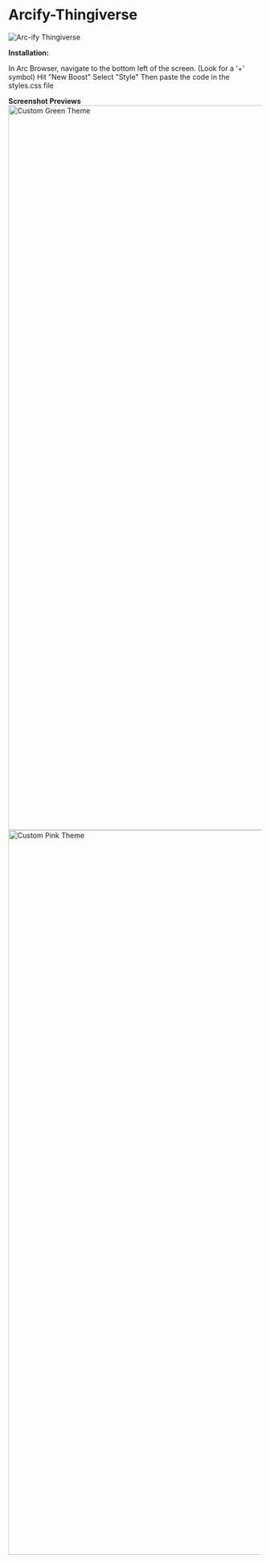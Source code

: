 # Arcify-Thingiverse
![Arc-ify Thingiverse](https://user-images.githubusercontent.com/73070356/235728721-10b40849-3896-4acc-a564-f489096611cb.png)

**Installation:**

  In Arc Browser, navigate to the bottom left of the screen. (Look for a '+' symbol)
  Hit "New Boost"
  Select "Style"
  Then paste the code in the styles.css file

**Screenshot Previews**
<img width="1440" alt="Custom Green Theme" src="https://user-images.githubusercontent.com/73070356/235728937-0b45b6f2-b4e7-43f6-8938-26c79a4d8d2b.png">
<img width="1440" alt="Custom Pink Theme" src="https://user-images.githubusercontent.com/73070356/235728934-4529746b-6114-444a-a379-b695f7d62375.png">
